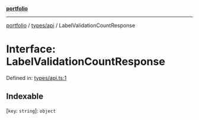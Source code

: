 [**portfolio**](../../../README.md)

***

[portfolio](../../../modules.md) / [types/api](../README.md) / LabelValidationCountResponse

# Interface: LabelValidationCountResponse

Defined in: [types/api.ts:1](https://github.com/tnorlund/Portfolio/blob/280a4ec93ba764b56d1000757f4bb09178ee5da8/portfolio/types/api.ts#L1)

## Indexable

\[`key`: `string`\]: `object`
